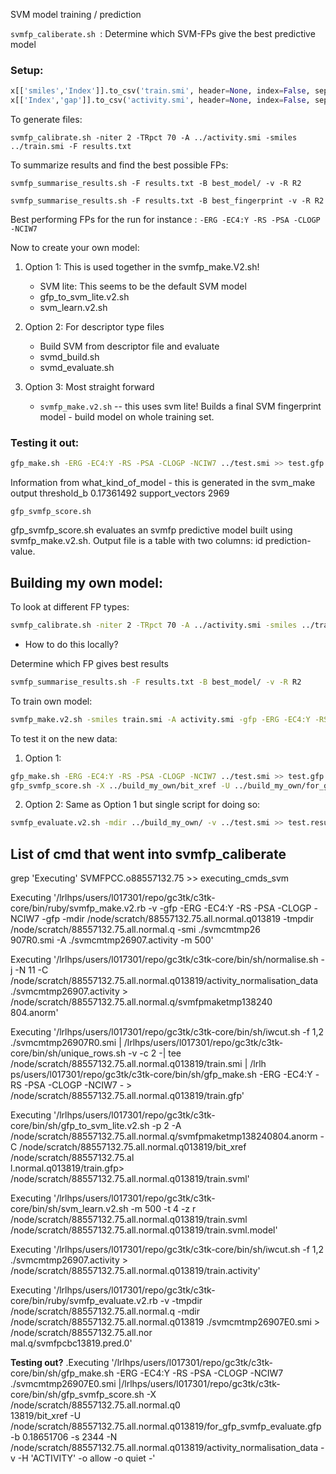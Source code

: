 SVM model training / prediction 

`svmfp_caliberate.sh `: Determine which SVM-FPs give the best predictive model

### Setup: 

```python
x[['smiles','Index']].to_csv('train.smi', header=None, index=False, sep=' ') 
x[['Index','gap']].to_csv('activity.smi', header=None, index=False, sep=' ') 
```

To generate files: 

```
svmfp_calibrate.sh -niter 2 -TRpct 70 -A ../activity.smi -smiles ../train.smi -F results.txt
```

To summarize results and find the best possible FPs: 

```
svmfp_summarise_results.sh -F results.txt -B best_model/ -v -R R2
```
```
svmfp_summarise_results.sh -F results.txt -B best_fingerprint -v -R R2
```
Best performing FPs for the run for instance : `-ERG -EC4:Y -RS -PSA -CLOGP -NCIW7`

Now to create your own model: 

1. Option 1: This is used together in the svmfp_make.V2.sh! 
    * SVM lite: This seems to be the default SVM model 
    * gfp_to_svm_lite.v2.sh
    * svm_learn.v2.sh

2. Option 2: For descriptor type files 
    * Build SVM from descriptor file and evaluate
    * svmd_build.sh
    * svmd_evaluate.sh 

3. Option 3: Most straight forward
    * `svmfp_make.v2.sh` -- this uses svm lite! Builds a final SVM fingerprint model - build model on whole training set.

### Testing it out:

```bash
gfp_make.sh -ERG -EC4:Y -RS -PSA -CLOGP -NCIW7 ../test.smi >> test.gfp
```

Information from what_kind_of_model - this is generated in the svm_make output 
threshold_b 0.17361492
support_vectors 2969

`gfp_svmfp_score.sh` 

gfp_svmfp_score.sh evaluates an svmfp predictive model built using svmfp_make.v2.sh.  Output file is a table with two columns: id prediction-value.


## Building my own model: 

To look at different FP types: 
```bash
svmfp_calibrate.sh -niter 2 -TRpct 70 -A ../activity.smi -smiles ../train.smi -F results.txt
```
- How to do this locally? 

Determine which FP gives best results
```bash
svmfp_summarise_results.sh -F results.txt -B best_model/ -v -R R2
```

To train own model: 
```bash
svmfp_make.v2.sh -smiles train.smi -A activity.smi -gfp -ERG -EC4:Y -RS -PSA -CLOGP -NCIW7 -gfp -mdir build_my_own -v
```

To test it on the new data: 

1. Option 1: 
```bash
gfp_make.sh -ERG -EC4:Y -RS -PSA -CLOGP -NCIW7 ../test.smi >> test.gfp
gfp_svmfp_score.sh -X ../build_my_own/bit_xref -U ../build_my_own/for_gfp_svmfp_evaluate.gfp -b 0.17361492 -s 2969 -N ../build_my_own/activity_normalisation_data -v -H 'ACTIVITY' -o allow test.gfp >> SVM_predict_test.txt
```

2. Option 2: 
Same as Option 1 but single script for doing so: 
```bash 
svmfp_evaluate.v2.sh -mdir ../build_my_own/ -v ../test.smi >> test.results
```

## List of cmd that went into svmfp_caliberate
grep 'Executing' SVMFPCC.o88557132.75 >> executing_cmds_svm

Executing '/lrlhps/users/l017301/repo/gc3tk/c3tk-core/bin/ruby/svmfp_make.v2.rb -v -gfp -ERG -EC4:Y -RS -PSA -CLOGP -NCIW7 -gfp -mdir /node/scratch/88557132.75.all.normal.q013819 -tmpdir /node/scratch/88557132.75.all.normal.q -smi ./svmcmtmp26\
907R0.smi -A ./svmcmtmp26907.activity -m 500'

Executing '/lrlhps/users/l017301/repo/gc3tk/c3tk-core/bin/sh/normalise.sh -j -N 11 -C /node/scratch/88557132.75.all.normal.q013819/activity_normalisation_data ./svmcmtmp26907.activity > /node/scratch/88557132.75.all.normal.q/svmfpmaketmp138240\
804.anorm'

Executing '/lrlhps/users/l017301/repo/gc3tk/c3tk-core/bin/sh/iwcut.sh -f 1,2 ./svmcmtmp26907R0.smi | /lrlhps/users/l017301/repo/gc3tk/c3tk-core/bin/sh/unique_rows.sh -v -c 2 -| tee /node/scratch/88557132.75.all.normal.q013819/train.smi | /lrlh\
ps/users/l017301/repo/gc3tk/c3tk-core/bin/sh/gfp_make.sh -ERG -EC4:Y -RS -PSA -CLOGP -NCIW7 - > /node/scratch/88557132.75.all.normal.q013819/train.gfp'

Executing '/lrlhps/users/l017301/repo/gc3tk/c3tk-core/bin/sh/gfp_to_svm_lite.v2.sh -p 2 -A /node/scratch/88557132.75.all.normal.q/svmfpmaketmp138240804.anorm -C /node/scratch/88557132.75.all.normal.q013819/bit_xref /node/scratch/88557132.75.al\
l.normal.q013819/train.gfp> /node/scratch/88557132.75.all.normal.q013819/train.svml'

Executing '/lrlhps/users/l017301/repo/gc3tk/c3tk-core/bin/sh/svm_learn.v2.sh -m 500 -t 4 -z r /node/scratch/88557132.75.all.normal.q013819/train.svml /node/scratch/88557132.75.all.normal.q013819/train.svml.model'

Executing '/lrlhps/users/l017301/repo/gc3tk/c3tk-core/bin/sh/iwcut.sh -f 1,2 ./svmcmtmp26907.activity  > /node/scratch/88557132.75.all.normal.q013819/train.activity'

Executing '/lrlhps/users/l017301/repo/gc3tk/c3tk-core/bin/ruby/svmfp_evaluate.v2.rb  -v -tmpdir /node/scratch/88557132.75.all.normal.q -mdir /node/scratch/88557132.75.all.normal.q013819 ./svmcmtmp26907E0.smi > /node/scratch/88557132.75.all.nor\
mal.q/svmfpcbc13819.pred.0'

**Testing out?**
.Executing '/lrlhps/users/l017301/repo/gc3tk/c3tk-core/bin/sh/gfp_make.sh -ERG -EC4:Y -RS -PSA -CLOGP -NCIW7 ./svmcmtmp26907E0.smi |/lrlhps/users/l017301/repo/gc3tk/c3tk-core/bin/sh/gfp_svmfp_score.sh -X /node/scratch/88557132.75.all.normal.q0\
13819/bit_xref -U /node/scratch/88557132.75.all.normal.q013819/for_gfp_svmfp_evaluate.gfp -b 0.18651706 -s 2344 -N /node/scratch/88557132.75.all.normal.q013819/activity_normalisation_data -v -H 'ACTIVITY' -o allow -o quiet -'
